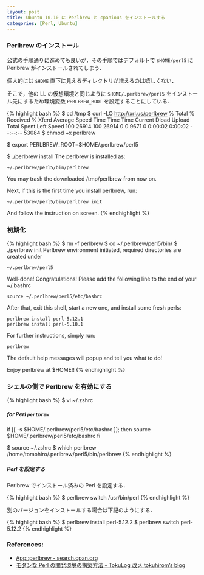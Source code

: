 ```yaml
---
layout: post
title: Ubuntu 10.10 に Perlbrew と cpanious をインストールする
categories: [Perl, Ubuntu]
---
```



### Perlbrew のインストール

公式の手順通りに進めても良いが，その手順ではデフォルトで `$HOME/perl5` に Perlbrew がインストールされてしまう．

個人的には `$HOME` 直下に見えるディレクトリが増えるのは嬉しくない．

そこで，他の LL の仮想環境と同じように `$HOME/.perlbrew/perl5` をインストール先にするため環境変数 `PERLBREW_ROOT` を設定することにしている．

{% highlight bash %}
$ cd /tmp
$ curl -LO http://xrl.us/perlbrew
  % Total    % Received % Xferd  Average Speed   Time    Time     Time  Current
                                 Dload  Upload   Total   Spent    Left  Speed
100 26914  100 26914    0     0   9671      0  0:00:02  0:00:02 --:--:-- 53084
$ chmod +x perlbrew

$ export PERLBREW_ROOT=$HOME/.perlbrew/perl5

$ ./perlbrew install
The perlbrew is installed as:

    ~/.perlbrew/perl5/bin/perlbrew

You may trash the downloaded /tmp/perlbrew from now on.

Next, if this is the first time you install perlbrew, run:

    ~/.perlbrew/perl5/bin/perlbrew init

And follow the instruction on screen.
{% endhighlight %}


### 初期化

{% highlight bash %}
$ rm -f perlbrew
$ cd ~/.perlbrew/perl5/bin/
$ ./perlbrew init
Perlbrew environment initiated, required directories are created under

    ~/.perlbrew/perl5

Well-done! Congratulations! Please add the following line to the end
of your ~/.bashrc

    source ~/.perlbrew/perl5/etc/bashrc

After that, exit this shell, start a new one, and install some fresh
perls:

    perlbrew install perl-5.12.1
    perlbrew install perl-5.10.1

For further instructions, simply run:

    perlbrew

The default help messages will popup and tell you what to do!

Enjoy perlbrew at $HOME!!
{% endhighlight %}


### シェルの側で Perlbrew を有効にする

{% highlight bash %}
$ vi ~/.zshrc

##### for Perl `perlbrew` #####
if [[ -s $HOME/.perlbrew/perl5/etc/bashrc ]]; then
    source $HOME/.perlbrew/perl5/etc/bashrc
fi

$ source ~/.zshrc
$ which perlbrew
/home/tomohiro/.perlbrew/perl5/bin/perlbrew
{% endhighlight %}


##### Perl を設定する

Perlbrew でインストール済みの Perl を設定する．

{% highlight bash %}
$ perlbrew switch /usr/bin/perl
{% endhighlight %}

別のバージョンをインストールする場合は下記のようにする．

{% highlight bash %}
$ perlbrew install perl-5.12.2
$ perlbrew switch perl-5.12.2
{% endhighlight %}


### References:

- [App::perlbrew - search.cpan.org](http://search.cpan.org/dist/App-perlbrew/lib/App/perlbrew.pm)
- [モダンな Perl の開発環境の構築方法 - TokuLog 改メ tokuhirom’s blog](http://d.hatena.ne.jp/tokuhirom/20100716/perlenv)
